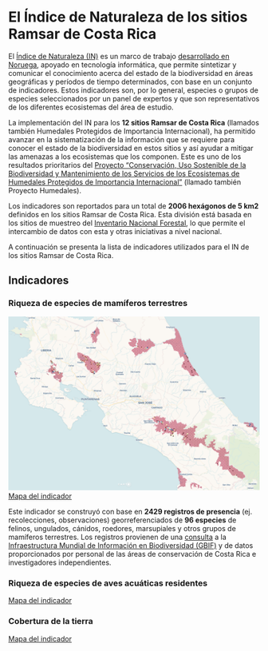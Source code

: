 # El Índice de Naturaleza de los sitios Ramsar de Costa Rica

El [Índice de Naturaleza (IN)](http://journals.plos.org/plosone/article?id=10.1371/journal.pone.0018930) es un marco de trabajo [desarrollado en Noruega](http://www.nina.no/english/Environmental-monitoring/The-Norwegian-Nature-Index), apoyado en tecnología informática, que permite sintetizar y comunicar el conocimiento acerca del estado de la biodiversidad en áreas geográficas y períodos de tiempo determinados, con base en un conjunto de indicadores. Estos indicadores son, por lo general, especies o grupos de especies seleccionados por un panel de expertos y que son representativos de los diferentes ecosistemas del área de estudio.

La implementación del IN para los **12 sitios Ramsar de Costa Rica** (llamados también Humedales Protegidos de Importancia Internacional), ha permitido avanzar en la sistematización de la información que se requiere para conocer el estado de la biodiversidad en estos sitios y así ayudar a mitigar las amenazas a los ecosistemas que los componen. Este es uno de los resultados prioritarios del [Proyecto “Conservación, Uso Sostenible de la Biodiversidad y Mantenimiento de los Servicios de los Ecosistemas de Humedales Protegidos de Importancia Internacional”](http://www.proyectohumedalescr.info/) (llamado también Proyecto Humedales).

Los indicadores son reportados para un total de **2006 hexágonos de 5 km2** definidos en los sitios Ramsar de Costa Rica. Esta división está basada en los sitios de muestreo del [Inventario Nacional Forestal](http://www.sirefor.go.cr/?p=1170), lo que permite el intercambio de datos con esta y otras iniciativas a nivel nacional.

A continuación se presenta la lista de indicadores utilizados para el IN de los sitios Ramsar de Costa Rica.

## Indicadores

### Riqueza de especies de mamíferos terrestres
![Indicador de riqueza de mamíferos terrestres](https://github.com/indice-naturaleza/ramsar/blob/master/img/in-indicador-mamiferos.png "Indicador de riqueza de mamíferos terrestres")
[Mapa del indicador](https://inhumedalescr.carto.com/builder/c0e33a3d-a42a-4e2f-a770-75742144dad8/embed)

Este indicador se construyó con base en **2429 registros de presencia** (ej. recolecciones, observaciones) georreferenciados de **96 especies** de felinos, ungulados, cánidos, roedores, marsupiales y otros grupos de mamíferos terrestres. Los registros provienen de una [consulta](https://www.gbif.org/occurrence/download/0001416-171113114016250) a la [Infraestructura Mundial de Información en Biodiversidad (GBIF)](https://www.gbif.org/) y de datos proporcionados por personal de las áreas de conservación de Costa Rica e investigadores independientes.

### Riqueza de especies de aves acuáticas residentes
[Mapa del indicador](https://inhumedalescr.carto.com/builder/63bf6074-f6b1-4215-bccb-034853324d5a/embed)

### Cobertura de la tierra
[Mapa del indicador](https://mfvargas.carto.com/builder/384b1e8e-05d8-471f-8c82-830697fd3503/embed)
